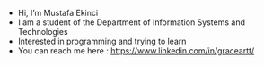 - Hi, I’m Mustafa Ekinci
- I am a student of the Department of Information Systems and Technologies
- Interested in programming and trying to learn
- You can reach me here : https://www.linkedin.com/in/graceartt/

<!---
graceeartt/graceeartt is a ✨ special ✨ repository because its `README.md` (this file) appears on your GitHub profile.
You can click the Preview link to take a look at your changes.
--->
